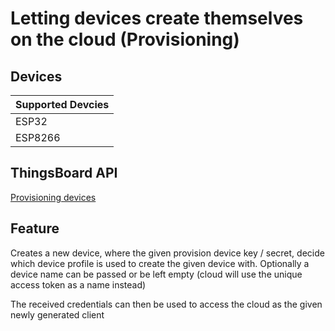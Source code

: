 # Letting devices create themselves on the cloud (Provisioning)

## Devices
| Supported Devcies |
|-------------------|
|  ESP32            |
|  ESP8266          |

## ThingsBoard API
[Provisioning devices](https://thingsboard.io/docs/user-guide/device-provisioning/)

## Feature
Creates a new device, where the given provision device key / secret,
decide which device profile is used to create the given device with.
Optionally a device name can be passed or be left empty (cloud will use the unique access token as a name instead)

The received credentials can then be used to access the cloud as the given newly generated client

